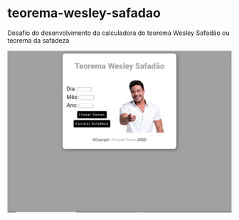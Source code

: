 # teorema-wesley-safadao

<p>Desafio do desenvolvimento da calculadora do teorema Wesley Safadão ou teorema da safadeza</p>

<img src="capturar01.PNG">